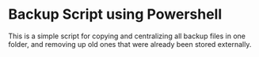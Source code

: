 # Backup Script using Powershell
This is a simple script for copying and centralizing all backup files in one folder, and removing up old ones that were already been stored externally.
